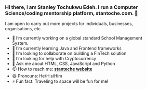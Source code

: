 ### Hi there, I am Stanley Tochukwu Edeh. I run a Computer Science/coding mentorship platform, stantoche.com. 👋
I am open to carry out more projects for individuals, businesses, organisations, etc.
<!--
**stantoche/stantoche** is a ✨ _special_ ✨ repository because its `README.md` (this file) appears on your GitHub profile.

Here are some ideas to get you started:
-->
- 🔭 I’m currently working on a global standard School Management System.
- 🌱 I’m currently learning Java and Frontend frameworks
- 👯 I’m looking to collaborate on building a FinTech solution
- 🤔 I’m looking for help with Cryptocurrency
- 💬 Ask me about HTML, CSS, JavaScript and Python
- 📫 How to reach me: **[stantoche website](https://www.stantoche.com)**
- 😄 Pronouns: He/His/Him
- ⚡ Fun fact: Traveling to space will be fun for me!

